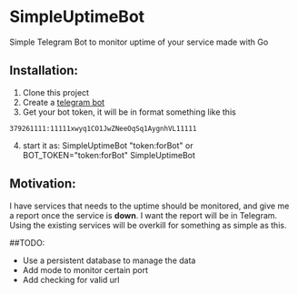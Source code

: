 # SimpleUptimeBot
Simple Telegram Bot to monitor uptime of your service made with Go

## Installation:
1. Clone this project
2. Create a [telegram bot](https://core.telegram.org/bots#creating-a-new-bot)
3. Get your bot token, it will be in format something like this
```
379261111:11111xwyq1CO1JwZNeeOqSq1AygnhVL11111
```
4. start it as:
SimpleUptimeBot "token:forBot"
or
BOT_TOKEN="token:forBot" SimpleUptimeBot

## Motivation:
I have services that needs to the uptime should be monitored, and give me a report
once the service is **down**. I want the report will be in Telegram. Using
the existing services will be overkill for something as simple as this.

##TODO:
- Use a persistent database to manage the data
- Add mode to monitor certain port
- Add checking for valid url
